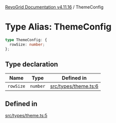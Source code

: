 [RevoGrid Documentation v4.11.16](README.md) / ThemeConfig

# Type Alias: ThemeConfig

```ts
type ThemeConfig: {
  rowSize: number;
};
```

## Type declaration

| Name | Type | Defined in |
| ------ | ------ | ------ |
| `rowSize` | `number` | [src/types/theme.ts:6](https://github.com/revolist/revogrid/blob/4a2e1c34e7e1a3d80ec42c0347cc2f82d785aa84/src/types/theme.ts#L6) |

## Defined in

[src/types/theme.ts:5](https://github.com/revolist/revogrid/blob/4a2e1c34e7e1a3d80ec42c0347cc2f82d785aa84/src/types/theme.ts#L5)
